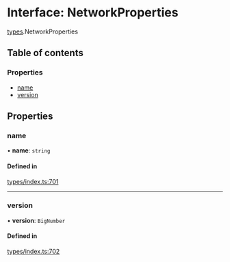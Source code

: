 # Interface: NetworkProperties

[types](../wiki/types).NetworkProperties

## Table of contents

### Properties

- [name](../wiki/types.NetworkProperties#name)
- [version](../wiki/types.NetworkProperties#version)

## Properties

### name

• **name**: `string`

#### Defined in

[types/index.ts:701](https://github.com/PolymathNetwork/polymesh-sdk/blob/299ce247/src/types/index.ts#L701)

___

### version

• **version**: `BigNumber`

#### Defined in

[types/index.ts:702](https://github.com/PolymathNetwork/polymesh-sdk/blob/299ce247/src/types/index.ts#L702)
